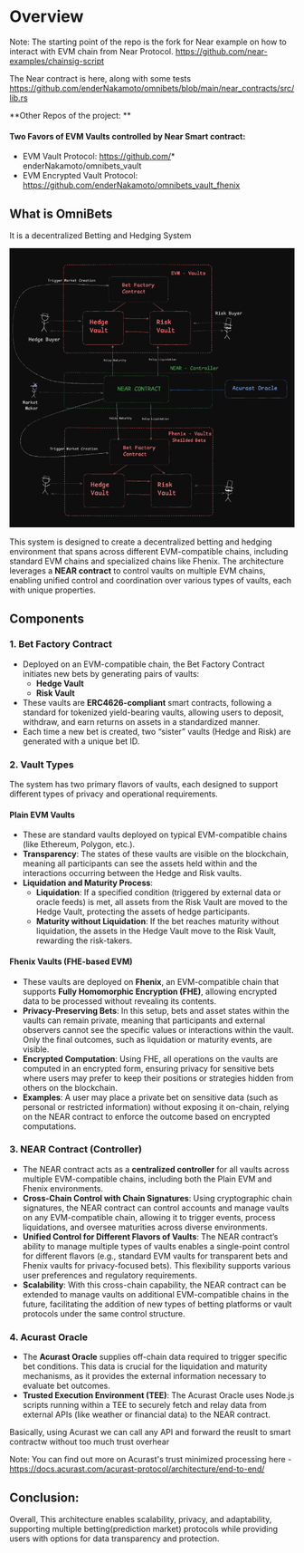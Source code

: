 # Overview

Note: The starting point of the repo is the fork for Near example on how to interact with EVM chain from Near Protocol. https://github.com/near-examples/chainsig-script

The Near contract is here, along with some tests
https://github.com/enderNakamoto/omnibets/blob/main/near_contracts/src/lib.rs

**Other Repos of the project: **

#### Two Favors of EVM Vaults controlled by Near Smart contract: 

* EVM Vault Protocol: https://github.com/* enderNakamoto/omnibets_vault
* EVM Encrypted Vault Protocol: https://github.com/enderNakamoto/omnibets_vault_fhenix

## What is OmniBets

It is a decentralized Betting and Hedging System

![alt text](image-1.png)

This system is designed to create a decentralized betting and hedging environment that spans across different EVM-compatible chains, including standard EVM chains and specialized chains like Fhenix. The architecture leverages a **NEAR contract** to control vaults on multiple EVM chains, enabling unified control and coordination over various types of vaults, each with unique properties.

## Components

### 1. Bet Factory Contract
- Deployed on an EVM-compatible chain, the Bet Factory Contract initiates new bets by generating pairs of vaults:
  - **Hedge Vault**
  - **Risk Vault**
- These vaults are **ERC4626-compliant** smart contracts, following a standard for tokenized yield-bearing vaults, allowing users to deposit, withdraw, and earn returns on assets in a standardized manner.
- Each time a new bet is created, two “sister” vaults (Hedge and Risk) are generated with a unique bet ID.

### 2. Vault Types
The system has two primary flavors of vaults, each designed to support different types of privacy and operational requirements.

#### Plain EVM Vaults
- These are standard vaults deployed on typical EVM-compatible chains (like Ethereum, Polygon, etc.).
- **Transparency**: The states of these vaults are visible on the blockchain, meaning all participants can see the assets held within and the interactions occurring between the Hedge and Risk vaults.
- **Liquidation and Maturity Process**:
  - **Liquidation**: If a specified condition (triggered by external data or oracle feeds) is met, all assets from the Risk Vault are moved to the Hedge Vault, protecting the assets of hedge participants.
  - **Maturity without Liquidation**: If the bet reaches maturity without liquidation, the assets in the Hedge Vault move to the Risk Vault, rewarding the risk-takers.

#### Fhenix Vaults (FHE-based EVM)
- These vaults are deployed on **Fhenix**, an EVM-compatible chain that supports **Fully Homomorphic Encryption (FHE)**, allowing encrypted data to be processed without revealing its contents.
- **Privacy-Preserving Bets**: In this setup, bets and asset states within the vaults can remain private, meaning that participants and external observers cannot see the specific values or interactions within the vault. Only the final outcomes, such as liquidation or maturity events, are visible.
- **Encrypted Computation**: Using FHE, all operations on the vaults are computed in an encrypted form, ensuring privacy for sensitive bets where users may prefer to keep their positions or strategies hidden from others on the blockchain.
- **Examples**: A user may place a private bet on sensitive data (such as personal or restricted information) without exposing it on-chain, relying on the NEAR contract to enforce the outcome based on encrypted computations.

### 3. NEAR Contract (Controller)
- The NEAR contract acts as a **centralized controller** for all vaults across multiple EVM-compatible chains, including both the Plain EVM and Fhenix environments.
- **Cross-Chain Control with Chain Signatures**: Using cryptographic chain signatures, the NEAR contract can control accounts and manage vaults on any EVM-compatible chain, allowing it to trigger events, process liquidations, and oversee maturities across diverse environments.
- **Unified Control for Different Flavors of Vaults**: The NEAR contract’s ability to manage multiple types of vaults enables a single-point control for different flavors (e.g., standard EVM vaults for transparent bets and Fhenix vaults for privacy-focused bets). This flexibility supports various user preferences and regulatory requirements.
- **Scalability**: With this cross-chain capability, the NEAR contract can be extended to manage vaults on additional EVM-compatible chains in the future, facilitating the addition of new types of betting platforms or vault protocols under the same control structure.

### 4. Acurast Oracle
- The **Acurast Oracle** supplies off-chain data required to trigger specific bet conditions. This data is crucial for the liquidation and maturity mechanisms, as it provides the external information necessary to evaluate bet outcomes.
- **Trusted Execution Environment (TEE)**: The Acurast Oracle uses Node.js scripts running within a TEE to securely fetch and relay data from external APIs (like weather or financial data) to the NEAR contract.

Basically, using Acurast we can call any API and forward the reuslt to smart contractw without  too much trust overhear 

Note: You can find out more on Acurast's trust minimized processing here - https://docs.acurast.com/acurast-protocol/architecture/end-to-end/

## Conclusion:
Overall, This architecture enables scalability, privacy, and adaptability, supporting multiple betting(prediction market) protocols while providing users with options for data transparency and protection.


